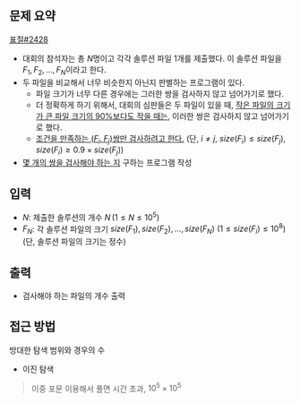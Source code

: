 ## 문제 요약
[표절#2428](https://www.acmicpc.net/problem/2428)
- 대회의 참석자는 총 $N$명이고 각각 솔루션 파일 1개를 제출했다. 이 솔루션 파일을 $F_1,\, F_2,\, ...,\, F_N$이라고 한다.
- 두 파일을 비교해서 너무 비슷한지 아닌지 판별하는 프로그램이 있다.
    - 파일 크기가 너무 다른 경우에는 그러한 쌍을 검사하지 않고 넘어가기로 했다.
    - 더 정확하게 하기 위해서, 대회의 심판들은 두 파일이 있을 때, <u>작은 파일의 크기가 큰 파일 크기의 90%보다도 작을 때는</u>, 이러한 쌍은 검사하지 않고 넘어가기로 했다.
    - <u>조건을 만족하는 $(F_i, F_j)$쌍만 검사하려고 한다.</u> (단, $i≠j$, $size(F_i) \le size(F_j)$, $size(F_i) \ge 0.9 × size(F_j)$)
- <u>몇 개의 쌍을 검사해야 하는 지</u> 구하는 프로그램 작성

## 입력
- $N$: 제출한 솔루션의 개수 $N\,(1 \le N \le 10^5)$
- $F_N$: 각 솔루션 파일의 크기 $size(F_1),\, size(F_2),\, ...,\, size(F_N)$  $(1 \le size(F_i) \le 10^8)$ (단, 솔루션 파일의 크기는 정수)

## 출력
- 검사해야 하는 파일의 개수 출력

## 접근 방법
방대한 탐색 범위와 경우의 수
- 이진 탐색
> 이중 포문 이용해서 풀면 시간 초과, $10^5 \times 10^5$